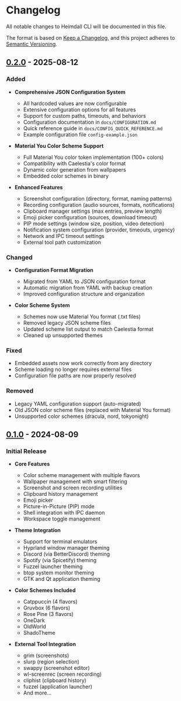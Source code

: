 # Changelog

All notable changes to Heimdall CLI will be documented in this file.

The format is based on [Keep a Changelog](https://keepachangelog.com/en/1.0.0/),
and this project adheres to [Semantic Versioning](https://semver.org/spec/v2.0.0.html).

## [0.2.0] - 2025-08-12

### Added
- **Comprehensive JSON Configuration System**
  - All hardcoded values are now configurable
  - Extensive configuration options for all features
  - Support for custom paths, timeouts, and behaviors
  - Configuration documentation in `docs/CONFIGURATION.md`
  - Quick reference guide in `docs/CONFIG_QUICK_REFERENCE.md`
  - Example configuration file `config-example.json`

- **Material You Color Scheme Support**
  - Full Material You color token implementation (100+ colors)
  - Compatibility with Caelestia's color format
  - Dynamic color generation from wallpapers
  - Embedded color schemes in binary

- **Enhanced Features**
  - Screenshot configuration (directory, format, naming patterns)
  - Recording configuration (audio sources, formats, notifications)
  - Clipboard manager settings (max entries, preview length)
  - Emoji picker configuration (sources, download timeout)
  - PIP mode settings (window size, position, video detection)
  - Notification system configuration (provider, timeouts, urgency)
  - Network and IPC timeout settings
  - External tool path customization

### Changed
- **Configuration Format Migration**
  - Migrated from YAML to JSON configuration format
  - Automatic migration from YAML with backup creation
  - Improved configuration structure and organization
  
- **Color Scheme System**
  - Schemes now use Material You format (.txt files)
  - Removed legacy JSON scheme files
  - Updated scheme list output to match Caelestia format
  - Cleaned up unsupported themes

### Fixed
- Embedded assets now work correctly from any directory
- Scheme loading no longer requires external files
- Configuration file paths are now properly resolved

### Removed
- Legacy YAML configuration support (auto-migrated)
- Old JSON color scheme files (replaced with Material You format)
- Unsupported color schemes (dracula, nord, tokyonight)

## [0.1.0] - 2024-08-09

### Initial Release
- **Core Features**
  - Color scheme management with multiple flavors
  - Wallpaper management with smart filtering
  - Screenshot and screen recording utilities
  - Clipboard history management
  - Emoji picker
  - Picture-in-Picture (PIP) mode
  - Shell integration with IPC daemon
  - Workspace toggle management

- **Theme Integration**
  - Support for terminal emulators
  - Hyprland window manager theming
  - Discord (via BetterDiscord) theming
  - Spotify (via Spicetify) theming
  - Fuzzel launcher theming
  - btop system monitor theming
  - GTK and Qt application theming

- **Color Schemes Included**
  - Catppuccin (4 flavors)
  - Gruvbox (6 flavors)
  - Rose Pine (3 flavors)
  - OneDark
  - OldWorld
  - ShadoTheme

- **External Tool Integration**
  - grim (screenshots)
  - slurp (region selection)
  - swappy (screenshot editor)
  - wl-screenrec (screen recording)
  - cliphist (clipboard history)
  - fuzzel (application launcher)
  - And more...

[0.2.0]: https://github.com/heimdall-cli/heimdall/compare/v0.1.0...v0.2.0
[0.1.0]: https://github.com/heimdall-cli/heimdall/releases/tag/v0.1.0